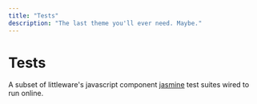 ```yaml
---
title: "Tests"
description: "The last theme you'll ever need. Maybe."
---
```



# Tests

A subset of littleware's javascript component [jasmine](https://jasmine.github.io/) test suites wired to run online.
